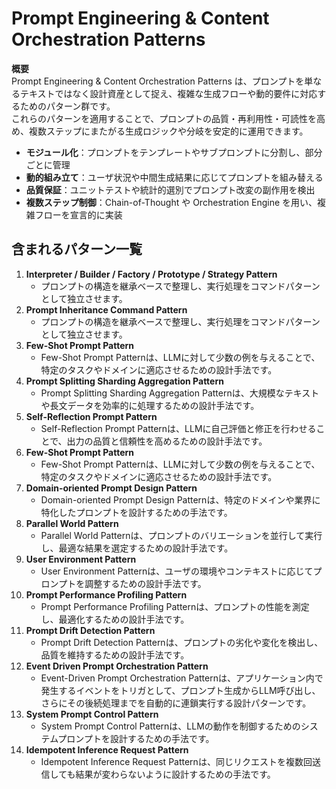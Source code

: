 # Prompt Engineering & Content Orchestration Patterns

**概要**  
Prompt Engineering & Content Orchestration Patterns は、プロンプトを単なるテキストではなく設計資産として捉え、複雑な生成フローや動的要件に対応するためのパターン群です。  
これらのパターンを適用することで、プロンプトの品質・再利用性・可読性を高め、複数ステップにまたがる生成ロジックや分岐を安定的に運用できます。

- **モジュール化**：プロンプトをテンプレートやサブプロンプトに分割し、部分ごとに管理  
- **動的組み立て**：ユーザ状況や中間生成結果に応じてプロンプトを組み替える  
- **品質保証**：ユニットテストや統計的選別でプロンプト改変の副作用を検出  
- **複数ステップ制御**：Chain-of-Thought や Orchestration Engine を用い、複雑フローを宣言的に実装  

## 含まれるパターン一覧

1. **Interpreter / Builder / Factory / Prototype / Strategy Pattern**
   - プロンプトの構造を継承ベースで整理し、実行処理をコマンドパターンとして独立させます。
2. **Prompt Inheritance Command Pattern**
   - プロンプトの構造を継承ベースで整理し、実行処理をコマンドパターンとして独立させます。
3. **Few-Shot Prompt Pattern**
   - Few-Shot Prompt Patternは、LLMに対して少数の例を与えることで、特定のタスクやドメインに適応させるための設計手法です。
4. **Prompt Splitting Sharding Aggregation Pattern**
   - Prompt Splitting Sharding Aggregation Patternは、大規模なテキストや長文データを効率的に処理するための設計手法です。
5. **Self-Reflection Prompt Pattern**
   - Self-Reflection Prompt Patternは、LLMに自己評価と修正を行わせることで、出力の品質と信頼性を高めるための設計手法です。
6. **Few-Shot Prompt Pattern**
   - Few-Shot Prompt Patternは、LLMに対して少数の例を与えることで、特定のタスクやドメインに適応させるための設計手法です。
7. **Domain-oriented Prompt Design Pattern**
   - Domain-oriented Prompt Design Patternは、特定のドメインや業界に特化したプロンプトを設計するための手法です。
8. **Parallel World Pattern**
   - Parallel World Patternは、プロンプトのバリエーションを並行して実行し、最適な結果を選定するための設計手法です。
9. **User Environment Pattern**
   - User Environment Patternは、ユーザの環境やコンテキストに応じてプロンプトを調整するための設計手法です。
10. **Prompt Performance Profiling Pattern**
    - Prompt Performance Profiling Patternは、プロンプトの性能を測定し、最適化するための設計手法です。
11. **Prompt Drift Detection Pattern**
    - Prompt Drift Detection Patternは、プロンプトの劣化や変化を検出し、品質を維持するための設計手法です。
12. **Event Driven Prompt Orchestration Pattern**
    - Event-Driven Prompt Orchestration Patternは、アプリケーション内で発生するイベントをトリガとして、プロンプト生成からLLM呼び出し、さらにその後続処理までを自動的に連鎖実行する設計パターンです。
13. **System Prompt Control Pattern**
    - System Prompt Control Patternは、LLMの動作を制御するためのシステムプロンプトを設計するための手法です。
14. **Idempotent Inference Request Pattern**
    - Idempotent Inference Request Patternは、同じリクエストを複数回送信しても結果が変わらないように設計するための手法です。
